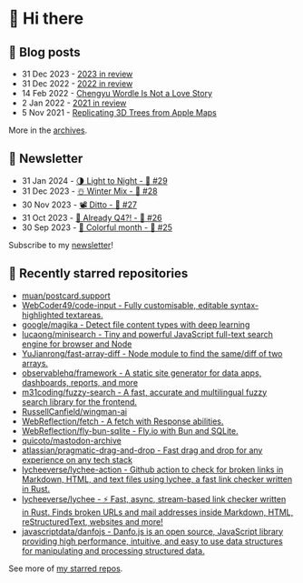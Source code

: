 # 👋 Hi there

## 📝 Blog posts

<!-- feed start -->
- 31 Dec 2023 - [2023 in review](https://cheeaun.com/blog/2023/12/2023-in-review/)
- 31 Dec 2022 - [2022 in review](https://cheeaun.com/blog/2022/12/2022-in-review/)
- 14 Feb 2022 - [Chengyu Wordle Is Not a Love Story](https://cheeaun.com/blog/2022/02/chengyu-wordle-is-not-a-love-story/)
- 2 Jan 2022 - [2021 in review](https://cheeaun.com/blog/2022/01/2021-in-review/)
- 5 Nov 2021 - [Replicating 3D Trees from Apple Maps](https://cheeaun.com/blog/2021/11/replicating-3d-trees-apple-maps/)
<!-- feed end -->

More in the [archives](https://cheeaun.com/blog/archives/).

## 📰 Newsletter

<!-- newsletter start -->
- 31 Jan 2024 - [🌗 Light to Night - 🥫 #29](https://cheeaun.substack.com/p/light-to-night-29)
- 31 Dec 2023 - [☃️ Winter Mix - 🥫 #28](https://cheeaun.substack.com/p/winter-mix-28)
- 30 Nov 2023 - [📽️ Ditto - 🥫 #27](https://cheeaun.substack.com/p/ditto-27)
- 31 Oct 2023 - [🫣 Already Q4?! - 🥫 #26](https://cheeaun.substack.com/p/already-q4-26)
- 30 Sep 2023 - [🎨 Colorful month - 🥫 #25](https://cheeaun.substack.com/p/colorful-month-25)
<!-- newsletter end -->

Subscribe to my [newsletter](https://cheeaun.substack.com/)!

## 🌟 Recently starred repositories

<!-- starred repos start -->
- [muan/postcard.support](https://github.com/muan/postcard.support)
- [WebCoder49/code-input - Fully customisable, editable syntax-highlighted textareas.](https://github.com/WebCoder49/code-input)
- [google/magika - Detect file content types with deep learning](https://github.com/google/magika)
- [lucaong/minisearch - Tiny and powerful JavaScript full-text search engine for browser and Node](https://github.com/lucaong/minisearch)
- [YuJianrong/fast-array-diff - Node module to find the same/diff of two arrays.](https://github.com/YuJianrong/fast-array-diff)
- [observablehq/framework - A static site generator for data apps, dashboards, reports, and more](https://github.com/observablehq/framework)
- [m31coding/fuzzy-search - A fast, accurate and multilingual fuzzy search library for the frontend.](https://github.com/m31coding/fuzzy-search)
- [RussellCanfield/wingman-ai](https://github.com/RussellCanfield/wingman-ai)
- [WebReflection/fetch - A fetch with Response abilities.](https://github.com/WebReflection/fetch)
- [WebReflection/fly-bun-sqlite - Fly.io with Bun and SQLite.](https://github.com/WebReflection/fly-bun-sqlite)
- [quicoto/mastodon-archive](https://github.com/quicoto/mastodon-archive)
- [atlassian/pragmatic-drag-and-drop - Fast drag and drop for any experience on any tech stack](https://github.com/atlassian/pragmatic-drag-and-drop)
- [lycheeverse/lychee-action - Github action to check for broken links in Markdown, HTML, and text files using lychee, a fast link checker written in Rust.](https://github.com/lycheeverse/lychee-action)
- [lycheeverse/lychee - ⚡ Fast, async, stream-based link checker written in Rust. Finds broken URLs and mail addresses inside Markdown, HTML, reStructuredText, websites and more!](https://github.com/lycheeverse/lychee)
- [javascriptdata/danfojs - Danfo.js is an open source, JavaScript library providing high performance, intuitive, and easy to use data structures for manipulating and processing structured data.](https://github.com/javascriptdata/danfojs)
<!-- starred repos end -->

See more of [my starred repos](https://github.com/stars/cheeaun/).
